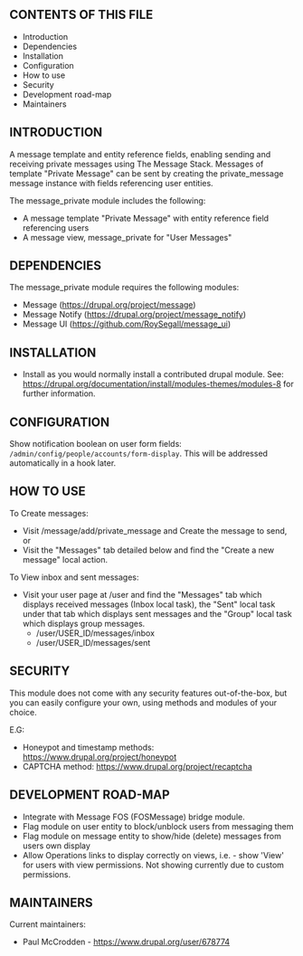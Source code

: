 CONTENTS OF THIS FILE
---------------------
 * Introduction
 * Dependencies
 * Installation
 * Configuration
 * How to use
 * Security
 * Development road-map
 * Maintainers


INTRODUCTION
------------
A message template and entity reference fields, enabling sending and receiving 
private messages using The Message Stack. Messages of template "Private Message"
can be sent by creating the private_message message instance with fields
referencing user entities.

The message_private module includes the following:
* A message template "Private Message" with entity reference field referencing
  users
* A message view, message_private for "User Messages"


DEPENDENCIES
------------
The message_private module requires the following modules:
 * Message (https://drupal.org/project/message)
 * Message Notify (https://drupal.org/project/message_notify)
 * Message UI (https://github.com/RoySegall/message_ui)


INSTALLATION
------------
 * Install as you would normally install a contributed drupal module. See:
   https://drupal.org/documentation/install/modules-themes/modules-8
   for further information.


CONFIGURATION
-------------
Show notification boolean on user form fields:
`/admin/config/people/accounts/form-display`. This will be addressed
automatically in a hook later.


HOW TO USE
----------
To Create messages:
 * Visit /message/add/private_message and Create the message to
 send, or
 * Visit the "Messages" tab detailed below and find the "Create a new message" 
local action.

To View inbox and sent messages:
 * Visit your user page at /user and find the "Messages" tab which displays 
received messages (Inbox local task), the "Sent" local task under that tab which
displays sent messages and the "Group" local task which displays group messages.
   * /user/USER_ID/messages/inbox
   * /user/USER_ID/messages/sent


SECURITY
--------
This module does not come with any security features out-of-the-box, but you can
easily configure your own, using methods and modules of your choice.

E.G:
 * Honeypot and timestamp methods: https://www.drupal.org/project/honeypot
 * CAPTCHA method: https://www.drupal.org/project/recaptcha


DEVELOPMENT ROAD-MAP
--------------------
 * Integrate with Message FOS (FOSMessage) bridge module.
 * Flag module on user entity to block/unblock users from messaging them
 * Flag module on message entity to show/hide (delete) messages from users own 
   display
 * Allow Operations links to display correctly on views, i.e. - show 'View' for
   users with view permissions. Not showing currently due to custom permissions.


MAINTAINERS
-----------
Current maintainers:
 * Paul McCrodden - https://www.drupal.org/user/678774
